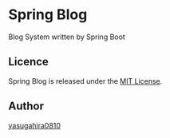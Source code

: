 Spring Blog
====

Blog System written by Spring Boot

## Licence

Spring Blog is released under the [MIT License](http://www.opensource.org/licenses/MIT).

## Author

[yasugahira0810](https://github.com/yasugahira0810)
